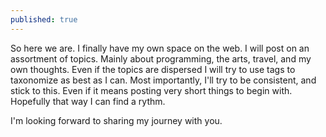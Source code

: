 ```yaml
---
published: true
---
```



So here we are. I finally have my own space on the web. I will post on an assortment of topics. Mainly about programming, the arts, travel, and my own thoughts. Even if the topics are dispersed I will try to use tags to taxonomize as best as I can. Most importantly, I'll try to be consistent, and stick to this. Even if it means posting very short things to begin with. Hopefully that way I can find a rythm.

I'm looking forward to sharing my journey with you.

